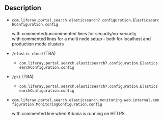 ## Description

* `com.liferay.portal.search.elasticsearch7.configuration.ElasticsearchConfiguration.config`

    with commented/uncommented lines for security/no-security  
    with commented lines for a multi node setup - both for localhost and production mode clusters

* `/elastic-cloud` (TBA)

    * `com.liferay.portal.search.elasticsearch7.configuration.ElasticsearchConfiguration.config`

* `/pki` (TBA)

    * `com.liferay.portal.search.elasticsearch7.configuration.ElasticsearchConfiguration.config`

* `com.liferay.portal.search.elasticsearch.monitoring.web.internal.configuration.MonitoringConfiguration.config`

    with commented line when Kibana is running on HTTPS
